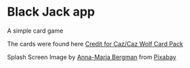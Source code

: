 # Black Jack app   
A simple card game    

The cards were found here <a href = "https://cazwolf.itch.io/pixel-fantasy-cards">Credit for Caz/Caz Wolf Card Pack</a>  


Splash Screen Image by <a href="https://pixabay.com/users/shadang-4954463/?utm_source=link-attribution&amp;utm_medium=referral&amp;utm_campaign=image&amp;utm_content=2238731">Anna-Maria Bergman</a> from <a href="https://pixabay.com//?utm_source=link-attribution&amp;utm_medium=referral&amp;utm_campaign=image&amp;utm_content=2238731">Pixabay</a>  


